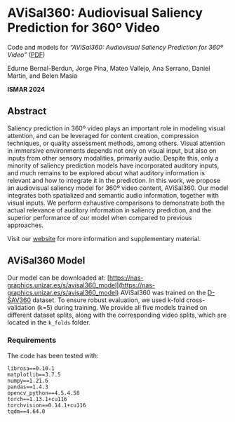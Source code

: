 # AViSal360: Audiovisual Saliency Prediction for 360º Video

Code and models for *“AViSal360: Audiovisual Saliency Prediction for 360º Video”* ([PDF](https://graphics.unizar.es/papers/ISMAR2024_AViSal360.pdf))


Edurne Bernal-Berdun, Jorge Pina, Mateo Vallejo, Ana Serrano, Daniel Martin, and Belen Masia

**ISMAR 2024**

## Abstract
Saliency prediction in 360º video plays an important role in modeling visual attention, and can be leveraged for content creation, compression techniques, or quality assessment methods, among others. Visual attention in immersive environments depends not only on visual input, but also on inputs from other sensory modalities, primarily audio. Despite this, only a minority of saliency prediction models have incorporated auditory inputs, and much remains to be explored about what auditory information is relevant and how to integrate it in the prediction. In this work, we propose an audiovisual saliency model for 360º video content, AViSal360. Our model integrates both spatialized and semantic audio information, together with visual inputs. We perform exhaustive comparisons to demonstrate both the actual relevance of auditory information in saliency prediction, and the superior performance of our model when compared to previous approaches.

Visit our [website](https://graphics.unizar.es/projects/AViSal360_2024/) for more information and supplementary material.

## AViSal360 Model
Our model can be downloaded at: [https://nas-graphics.unizar.es/s/avisal360_model](https://nas-graphics.unizar.es/s/avisal360_model)
AViSal360 was trained on the [D-SAV360](https://graphics.unizar.es/projects/D-SAV360/dataset_index.html) dataset. To ensure robust evaluation, we used k-fold cross-validation (k=5) during training. We provide all five models trained on different dataset splits, along with the corresponding video splits, which are located in the `k_folds` folder.

### Requirements

The code has been tested with:
```
librosa==0.10.1
matplotlib==3.7.5
numpy==1.21.6
pandas==1.4.3
opencv_python==4.5.4.58 
torch==1.13.1+cu116
torchvision==0.14.1+cu116
tqdm==4.64.0
```


